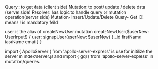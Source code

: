 Query : to get data (client side)
Mutation: to post/ update / delete data (server side)
Resolver: has logic to handle query or mutation operation(server side)
Mutation- Insert/Update/Delete Query- Get
ID! means ! is mandatory feild

user is the alias of createNewUser
mutation createNewUser($userNew: UserInput!) {
user: signupUser(userNew: $userNew) {
\_id
firstName
lastName
email
}
}

import { ApolloServer } from 'apollo-server-express' is use for initilize the server in index/server.js and
import { gql } from 'apollo-server-express' in mutation/queries.
